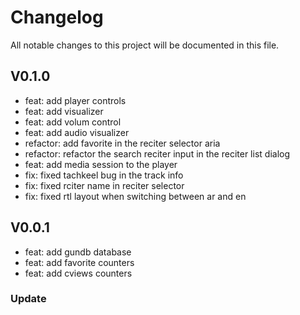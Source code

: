 # Changelog

All notable changes to this project will be documented in this file.

## V0.1.0

- feat: add player controls
- feat: add visualizer
- feat: add volum control
- feat: add audio visualizer
- refactor: add favorite in the reciter selector aria
- refactor: refactor the search reciter input in the reciter list dialog
- feat: add media session to the player
- fix: fixed tachkeel bug in the track info
- fix: fixed rciter name in reciter selector
- fix: fixed rtl layout when switching between ar and en

## V0.0.1

- feat: add gundb database
- feat: add favorite counters
- feat: add cviews counters

### Update
